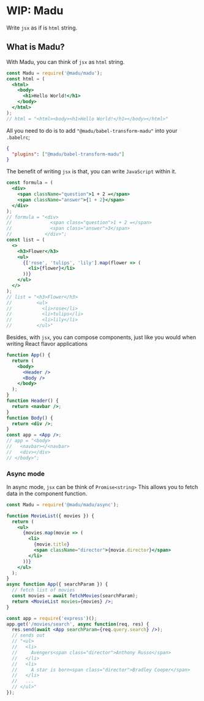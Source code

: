 # WIP: Madu

Write `jsx` as if is `html` string.

## What is Madu?

With Madu, you can think of `jsx` as `html` string.

```jsx
const Madu = require('@madu/madu');
const html = (
  <html>
    <body>
      <h1>Hello World!</h1>
    </body>
  </html>
);
// html = "<html><body><h1>Hello World!</h1></body></html>"
```

All you need to do is to add `"@madu/babel-transform-madu"` into your `.babelrc`;

```json
{
  "plugins": ["@madu/babel-transform-madu"]
}
```

The benefit of writing `jsx` is that, you can write `JavaScript` within it.

```jsx
const formula = (
  <div>
    <span className="question">1 + 2 =</span>
    <span className="answer">{1 + 2}</span>
  </div>
);
// formula = "<div>
//              <span class="question">1 + 2 =</span>
//              <span class="answer">3</span>
//            </div>";
const list = (
  <>
    <h3>Flower</h3>
    <ul>
      {['rose', 'tulips', 'lily'].map(flower => (
        <li>{flower}</li>
      ))}
    </ul>
  </>
);
// list = "<h3>Flower</h3>
//         <ul>
//           <li>rose</li>
//           <li>tulips</li>
//           <li>lily</li>
//         </ul>"
```

Besides, with `jsx`, you can compose components, just like you would when writing React flavor applications

```jsx
function App() {
  return (
    <body>
      <Header />
      <Body />
    </body>
  );
}
function Header() {
  return <navbar />;
}
function Body() {
  return <div />;
}
const app = <App />;
// app = "<body>
//   <navbar></<navbar>
//   <div></div>
// </body>";
```

### Async mode

In async mode, `jsx` can be think of `Promise<string>`
This allows you to fetch data in the component function.

```jsx
const Madu = require('@madu/madu/async');

function MovieList({ movies }) {
  return (
    <ul>
      {movies.map(movie => (
        <li>
          {movie.title}
          <span className="director">{movie.director}</span>
        </li>
      ))}
    </ul>
  );
}
async function App({ searchParam }) {
  // fetch list of movies
  const movies = await fetchMovies(searchParam);
  return <MovieList movies={movies} />;
}

const app = require('express')();
app.get('/movies/search', async function(req, res) {
  res.send(await <App searchParam={req.query.search} />);
  // sends out
  // "<ul>
  //   <li>
  //     Avengers<span class="director">Anthony Russo</span>
  //   </li>
  //   <li>
  //     A star is born<span class="director">Bradley Cooper</span>
  //   </li>
  //   ...
  // </ul>"
});
```
